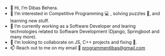 - 👋 Hi, I’m Dibas Behera.
- 👀 I’m interested in Competitive Programming 💻 , solving puzzles 🎲, and learning new stuff.
- 🌱 I’m currently working as a Software Developer and learing technologies related to Software Development (Django, Springboot and many more).
- 💞️ I’m looking to collaborate on JS, C++ projects and fixing 🐛.
- 📫 Reach out to me on my email 📧 [programmerdibas@gmail.com](mailto:programmerdibas@gmail.com)

<!---
beheradibas/beheradibas is a ✨ special ✨ repository because its `README.md` (this file) appears on your GitHub profile.
You can click the Preview link to take a look at your changes.
--->
